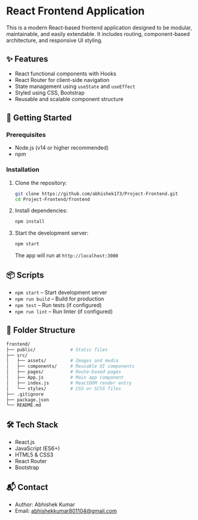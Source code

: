 # React Frontend Application

This is a modern React-based frontend application designed to be modular, maintainable, and easily extendable. It includes routing, component-based architecture, and responsive UI styling.

## ✨ Features

- React functional components with Hooks
- React Router for client-side navigation
- State management using `useState` and `useEffect`
- Styled using CSS, Bootstrap
- Reusable and scalable component structure

## 🚀 Getting Started

### Prerequisites

- Node.js (v14 or higher recommended)
- npm 

### Installation

1. Clone the repository:

   ```bash
   git clone https://github.com/abhishek173/Project-Frontend.git
   cd Project-Frontend/frontend
   ```

2. Install dependencies:

   ```bash
   npm install
   ```

3. Start the development server:

   ```bash
   npm start
   ```

   The app will run at `http://localhost:3000`

## 📦 Scripts

- `npm start` – Start development server
- `npm run build` – Build for production
- `npm test` – Run tests (if configured)
- `npm run lint` – Run linter (if configured)

## 📁 Folder Structure

```bash
frontend/
├── public/             # Static files
├── src/
│   ├── assets/         # Images and media
│   ├── components/     # Reusable UI components
│   ├── pages/          # Route-based pages
│   ├── App.js          # Main app component
│   ├── index.js        # ReactDOM render entry
│   └── styles/         # CSS or SCSS files
├── .gitignore
├── package.json
└── README.md
```

## 🛠️ Tech Stack

- React.js
- JavaScript (ES6+)
- HTML5 & CSS3
- React Router
- Bootstrap 

## 📬 Contact

- Author: Abhishek Kumar
- Email: abhishekkumar801104@gmail.com

